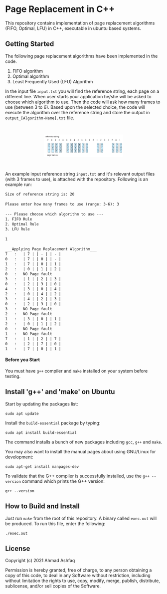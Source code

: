 # Page Replacement in C++
This repository contains implementation of page replacement algorithms (FIFO, Optimal, LFU) in C++, executable in ubuntu based systems.

## Getting Started

The following page replacement algorithms have been implemented in the code.
1. FIFO algorithm
2. Optimal algorithm
3. Least Frequently Used (LFU) Algorithm

In the input file `input.txt` you will find the reference string, each page on a different line. When user starts your application he/she will be asked to choose which algorithm to use. Then the code will ask how many frames to use (between 3 to 6). Based upon the selected choice, the code will execute the algorithm over the reference string and store the output in `output_[Algorithm-Name].txt` file.  

<br />
<p align="center">
<img src="images/PageReplacement.jpg" alt="fat-table-image" style="display: block; margin-left: auto; margin-right: auto; width: 50%;" text-align="center">
</p>
<br />

An example input reference string `input.txt` and it's relevant output files (with 3 frames to use), is attached with the repository. Following is an example run:

```
Size of reference string is: 20

Please enter how many frames to use (range: 3-6): 3

--- Please choose which algorithm to use ---
1. FIFO Rule
2. Optimal Rule
3. LFU Rule

1

___Applying Page Replacement Algorithm___
7   :   | 7 | | - | | - | 
0   :   | 7 | | 0 | | - | 
1   :   | 7 | | 0 | | 1 | 
2   :   | 0 | | 1 | | 2 | 
0   :   NO Page fault
3   :   | 1 | | 2 | | 3 | 
0   :   | 2 | | 3 | | 0 | 
4   :   | 3 | | 0 | | 4 | 
2   :   | 0 | | 4 | | 2 | 
3   :   | 4 | | 2 | | 3 | 
0   :   | 2 | | 3 | | 0 | 
3   :   NO Page fault
2   :   NO Page fault
1   :   | 3 | | 0 | | 1 | 
2   :   | 0 | | 1 | | 2 | 
0   :   NO Page fault
1   :   NO Page fault
7   :   | 1 | | 2 | | 7 | 
0   :   | 2 | | 7 | | 0 | 
1   :   | 7 | | 0 | | 1 | 

```
#### Before you Start
You must have `g++` compiler and `make` installed on your system before testing.


## Install 'g++' and 'make' on Ubuntu
Start by updating the packages list:
```
sudo apt update
````

Install the `build-essential` package by typing:
```
sudo apt install build-essential
```

The command installs a bunch of new packages including `gcc`, `g++` and `make`.

You may also want to install the manual pages about using GNU/Linux for development:
```
sudo apt-get install manpages-dev
```

To validate that the G++ compiler is successfully installed, use the `g++ --version` command which prints the G++ version:
```
g++ --version
```

## How to Build and Install
Just run `make` from the root of this repository. A binary called `exec.out` will be produced. To run this file, enter the following:
```
./exec.out
```

## License
Copyright (c) 2021 Ahmad Ashfaq

Permission is hereby granted, free of charge, to any person obtaining a copy of this code, to deal in any Software without restriction, including without limitation the rights to use, copy, modify, merge, publish, distribute, sublicense, and/or sell copies of the Software.
